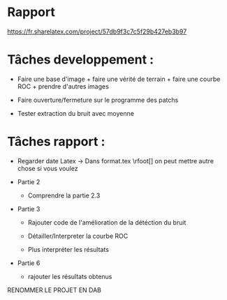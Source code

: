 
# Rapport 

https://fr.sharelatex.com/project/57db9f3c7c5f29b427eb3b97

# Tâches developpement : 

- Faire une base d'image + faire une vérité de terrain + faire une courbe ROC + prendre d'autres images

- Faire ouverture/fermeture sur le programme des patchs

- Tester extraction du bruit avec moyenne

# Tâches rapport :
- Regarder date Latex -> Dans format.tex  \rfoot[] on peut mettre autre chose si vous voulez

- Partie 2

	- Comprendre la partie 2.3 

- Partie 3

	- Rajouter code de l'amélioration de la détéction du bruit
	
	- Détailler/Interpreter la courbe ROC
	
	- Plus interpréter les résultats


- Partie 6
		
	- rajouter les résultats obtenus
	
RENOMMER LE PROJET EN DAB
